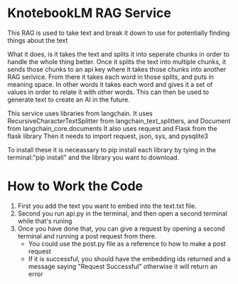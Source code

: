 # KnotebookLM RAG Service

This RAG is used to take text and break it down to use for potentially finding things about the text 

What it does, is it takes the text and splits it into seperate chunks in order to handle the whole thing better.  Once it splits the text into multiple chunks, it sends those chunks to an api key where it takes those chunks into another RAG serivice.  From there it takes each word in those splits, and puts in meaning space.  In other words it takes each word and gives it a set of values in order to relate it with other words.  This can then be used to generate text to create an AI in the future.  

This service uses libraries from langchain. 
It uses RecursiveCharacterTextSplitter from langchain_text_splitters, and Document from langchain_core.documents 
It also uses request and Flask from the flask library
Then it needs to import request, json, sys, and pysqlite3

To install these it is neceassary to pip install each library by tying in the terminal:"pip install" and the library you want to download.  

# How to Work the Code

1. First you add the text you want to embed into the text.txt file.  
2. Second you run api.py in the terminal, and then open a second terminal while that's runing
3. Once you have done that, you can give a request by opening a second terminal and running a post request from there. 
    - You could use the post.py file as a reference to how to make a post request
    - If it is successful, you should have the embedding ids returned and a message saying "Request Successful" otherwise it will return an error

    